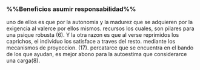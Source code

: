 ### %%Beneficios asumir responsabilidad%%
uno de ellos es que por la autonomia y la madurez que se adquieren por la exigencia al valerce por ellos mismos. recursos los cuales, son pilares para una psique robusta (6). 
Y la otra razon es que al verse reprimidos los caprichos, el individuo los satisface a traves del resto. mediante los mecanismos de proyeccion. (17). percatarce que se encuentra en el bando de los que ayudan, es mejor abono para la autoestima que considerarce una carga(8).
